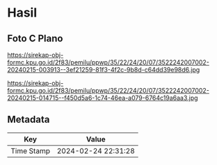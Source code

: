 # Hasil

## Foto C Plano

https://sirekap-obj-formc.kpu.go.id/2f83/pemilu/ppwp/35/22/24/20/07/3522242007002-20240215-003913--3ef21259-81f3-4f2c-9b8d-c64dd39e98d6.jpg

https://sirekap-obj-formc.kpu.go.id/2f83/pemilu/ppwp/35/22/24/20/07/3522242007002-20240215-014715--f450d5a6-1c74-46ea-a079-6764c19a6aa3.jpg


## Metadata

| Key        | Value               |
| ---------- | ------------------- |
| Time Stamp | 2024-02-24 22:31:28 |



